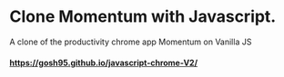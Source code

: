 # Clone Momentum with Javascript.
A clone of the productivity chrome app Momentum on Vanilla JS
#### https://gosh95.github.io/javascript-chrome-V2/
